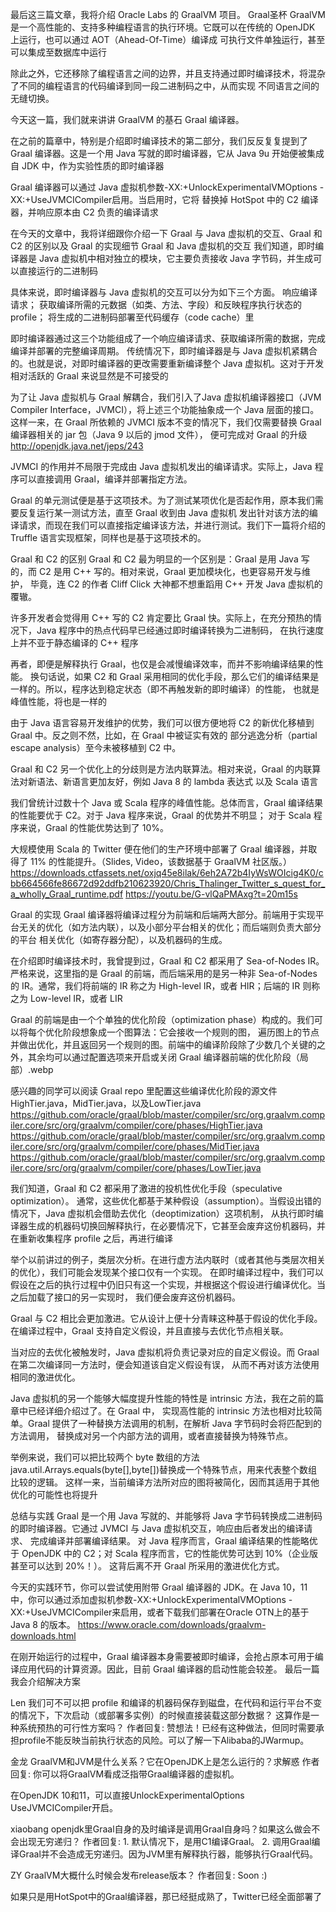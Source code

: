 最后这三篇文章，我将介绍 Oracle Labs 的 GraalVM 项目。   Graal圣杯
GraalVM 是一个高性能的、支持多种编程语言的执行环境。它既可以在传统的 OpenJDK 上运行，也可以通过 AOT（Ahead-Of-Time）编译成
  可执行文件单独运行，甚至可以集成至数据库中运行

除此之外，它还移除了编程语言之间的边界，并且支持通过即时编译技术，将混杂了不同的编程语言的代码编译到同一段二进制码之中，从而实现
  不同语言之间的无缝切换。

今天这一篇，我们就来讲讲 GraalVM 的基石 Graal 编译器。

在之前的篇章中，特别是介绍即时编译技术的第二部分，我们反反复复提到了 Graal 编译器。这是一个用 Java 写就的即时编译器，它从 Java 9u 
  开始便被集成自 JDK 中，作为实验性质的即时编译器

Graal 编译器可以通过 Java 虚拟机参数-XX:+UnlockExperimentalVMOptions -XX:+UseJVMCICompiler启用。当启用时，它将
   替换掉 HotSpot 中的 C2 编译器，并响应原本由 C2 负责的编译请求

在今天的文章中，我将详细跟你介绍一下 Graal 与 Java 虚拟机的交互、Graal 和 C2 的区别以及 Graal 的实现细节
Graal 和 Java 虚拟机的交互
我们知道，即时编译器是 Java 虚拟机中相对独立的模块，它主要负责接收 Java 字节码，并生成可以直接运行的二进制码

具体来说，即时编译器与 Java 虚拟机的交互可以分为如下三个方面。
响应编译请求；
获取编译所需的元数据（如类、方法、字段）和反映程序执行状态的 profile；
将生成的二进制码部署至代码缓存（code cache）里

即时编译器通过这三个功能组成了一个响应编译请求、获取编译所需的数据，完成编译并部署的完整编译周期。
传统情况下，即时编译器是与 Java 虚拟机紧耦合的。也就是说，对即时编译器的更改需要重新编译整个 Java 虚拟机。这对于开发相对活跃的 
   Graal 来说显然是不可接受的

为了让 Java 虚拟机与 Graal 解耦合，我们引入了Java 虚拟机编译器接口（JVM Compiler Interface，JVMCI），将上述三个功能抽象成一个 Java 层面的接口。
 这样一来，在 Graal 所依赖的 JVMCI 版本不变的情况下，我们仅需要替换 Graal 编译器相关的 jar 包（Java 9 以后的 jmod 文件），
 便可完成对 Graal 的升级
http://openjdk.java.net/jeps/243

JVMCI 的作用并不局限于完成由 Java 虚拟机发出的编译请求。实际上，Java 程序可以直接调用 Graal，编译并部署指定方法。

Graal 的单元测试便是基于这项技术。为了测试某项优化是否起作用，原本我们需要反复运行某一测试方法，直至 Graal 收到由 Java 虚拟机
  发出针对该方法的编译请求，而现在我们可以直接指定编译该方法，并进行测试。我们下一篇将介绍的 Truffle 语言实现框架，同样也是基于这项技术的。

Graal 和 C2 的区别
Graal 和 C2 最为明显的一个区别是：Graal 是用 Java 写的，而 C2 是用 C++ 写的。相对来说，Graal 更加模块化，也更容易开发与维护，
   毕竟，连 C2 的作者 Cliff Click 大神都不想重蹈用 C++ 开发 Java 虚拟机的覆辙。

许多开发者会觉得用 C++ 写的 C2 肯定要比 Graal 快。实际上，在充分预热的情况下，Java 程序中的热点代码早已经通过即时编译转换为二进制码，
  在执行速度上并不亚于静态编译的 C++ 程序

再者，即便是解释执行 Graal，也仅是会减慢编译效率，而并不影响编译结果的性能。
换句话说，如果 C2 和 Graal 采用相同的优化手段，那么它们的编译结果是一样的。所以，程序达到稳定状态（即不再触发新的即时编译）的性能，
   也就是峰值性能，将也是一样的

由于 Java 语言容易开发维护的优势，我们可以很方便地将 C2 的新优化移植到 Graal 中。反之则不然，比如，在 Graal 中被证实有效的
  部分逃逸分析（partial escape analysis）至今未被移植到 C2 中。

Graal 和 C2 另一个优化上的分歧则是方法内联算法。相对来说，Graal 的内联算法对新语法、新语言更加友好，例如 Java 8 的 lambda 表达式
 以及 Scala 语言

我们曾统计过数十个 Java 或 Scala 程序的峰值性能。总体而言，Graal 编译结果的性能要优于 C2。对于 Java 程序来说，Graal 的优势并不明显；
  对于 Scala 程序来说，Graal 的性能优势达到了 10%。

大规模使用 Scala 的 Twitter 便在他们的生产环境中部署了 Graal 编译器，并取得了 11% 的性能提升。（Slides,  Video，该数据基于
  GraalVM 社区版。）
https://downloads.ctfassets.net/oxjq45e8ilak/6eh2A72b4IyWsWOIcig4K0/cbb664566fe86672d92ddfb210623920/Chris_Thalinger_Twitter_s_quest_for_a_wholly_Graal_runtime.pdf
https://youtu.be/G-vlQaPMAxg?t=20m15s


Graal 的实现
Graal 编译器将编译过程分为前端和后端两大部分。前端用于实现平台无关的优化（如方法内联），以及小部分平台相关的优化；而后端则负责大部分的平台
  相关优化（如寄存器分配），以及机器码的生成。

在介绍即时编译技术时，我曾提到过，Graal 和 C2 都采用了 Sea-of-Nodes IR。严格来说，这里指的是 Graal 的前端，而后端采用的是另一种非
  Sea-of-Nodes 的 IR。通常，我们将前端的 IR 称之为 High-level IR，或者 HIR；后端的 IR 则称之为 Low-level IR，或者 LIR

Graal 的前端是由一个个单独的优化阶段（optimization phase）构成的。我们可以将每个优化阶段想象成一个图算法：它会接收一个规则的图，
  遍历图上的节点并做出优化，并且返回另一个规则的图。前端中的编译阶段除了少数几个关键的之外，其余均可以通过配置选项来开启或关闭
Graal 编译器前端的优化阶段（局部）.webp

感兴趣的同学可以阅读 Graal repo 里配置这些编译优化阶段的源文件HighTier.java，MidTier.java，以及LowTier.java
https://github.com/oracle/graal/blob/master/compiler/src/org.graalvm.compiler.core/src/org/graalvm/compiler/core/phases/HighTier.java
https://github.com/oracle/graal/blob/master/compiler/src/org.graalvm.compiler.core/src/org/graalvm/compiler/core/phases/MidTier.java
https://github.com/oracle/graal/blob/master/compiler/src/org.graalvm.compiler.core/src/org/graalvm/compiler/core/phases/LowTier.java

我们知道，Graal 和 C2 都采用了激进的投机性优化手段（speculative optimization）。
通常，这些优化都基于某种假设（assumption）。当假设出错的情况下，Java 虚拟机会借助去优化（deoptimization）这项机制，
  从执行即时编译器生成的机器码切换回解释执行，在必要情况下，它甚至会废弃这份机器码，并在重新收集程序 profile 之后，再进行编译

举个以前讲过的例子，类层次分析。在进行虚方法内联时（或者其他与类层次相关的优化），我们可能会发现某个接口仅有一个实现。
在即时编译过程中，我们可以假设在之后的执行过程中仍旧只有这一个实现，并根据这个假设进行编译优化。当之后加载了接口的另一实现时，
  我们便会废弃这份机器码。

Graal 与 C2 相比会更加激进。它从设计上便十分青睐这种基于假设的优化手段。在编译过程中，Graal 支持自定义假设，并且直接与去优化节点相关联。

当对应的去优化被触发时，Java 虚拟机将负责记录对应的自定义假设。而 Graal 在第二次编译同一方法时，便会知道该自定义假设有误，
  从而不再对该方法使用相同的激进优化。

Java 虚拟机的另一个能够大幅度提升性能的特性是 intrinsic 方法，我在之前的篇章中已经详细介绍过了。在 Graal 中，
  实现高性能的 intrinsic 方法也相对比较简单。Graal 提供了一种替换方法调用的机制，在解析 Java 字节码时会将匹配到的方法调用，
  替换成对另一个内部方法的调用，或者直接替换为特殊节点。

举例来说，我们可以把比较两个 byte 数组的方法java.util.Arrays.equals(byte[],byte[])替换成一个特殊节点，用来代表整个数组比较的逻辑。
  这样一来，当前编译方法所对应的图将被简化，因而其适用于其他优化的可能性也将提升

总结与实践
Graal 是一个用 Java 写就的、并能够将 Java 字节码转换成二进制码的即时编译器。它通过 JVMCI 与 Java 虚拟机交互，响应由后者发出的编译请求、
  完成编译并部署编译结果。
对 Java 程序而言，Graal 编译结果的性能略优于 OpenJDK 中的 C2；对 Scala 程序而言，它的性能优势可达到 10%（企业版甚至可以达到 20%！）。
   这背后离不开 Graal 所采用的激进优化方式。

今天的实践环节，你可以尝试使用附带 Graal 编译器的 JDK。在 Java 10，11 中，你可以通过添加虚拟机参数-XX:+UnlockExperimentalVMOptions 
  -XX:+UseJVMCICompiler来启用，或者下载我们部署在Oracle OTN上的基于 Java 8 的版本。
https://www.oracle.com/downloads/graalvm-downloads.html

在刚开始运行的过程中，Graal 编译器本身需要被即时编译，会抢占原本可用于编译应用代码的计算资源。因此，目前 Graal 编译器的启动性能会较差。
  最后一篇我会介绍解决方案

Len
我们可不可以把 profile 和编译的机器码保存到磁盘，在代码和运行平台不变的情况下，下次启动（或部署多实例）的时候直接装载这部分数据？
这算作是一种系统预热的可行性方案吗？
作者回复: 赞想法！已经有这种做法，但同时需要承担profile不能反映当前执行状态的风险。可以了解一下Alibaba的JWarmup。

金龙
GraalVM和JVM是什么关系？它在OpenJDK上是怎么运行的？求解惑
作者回复: 你可以将GraalVM看成泛指带Graal编译器的虚拟机。

在OpenJDK 10和11，可以直接UnlockExperimentalOptions UseJVMCICompiler开启。


xiaobang
openjdk里Graal自身的及时编译是调用Graal自身吗？如果这么做会不会出现无穷递归？
作者回复: 1. 默认情况下，是用C1编译Graal。
2. 调用Graal编译Graal并不会造成无穷递归。因为JVM里有解释执行器，能够执行Graal代码。


ZY
GraalVM大概什么时候会发布release版本？
作者回复: Soon :)

如果只是用HotSpot中的Graal编译器，那已经挺成熟了，Twitter已经全面部署了


